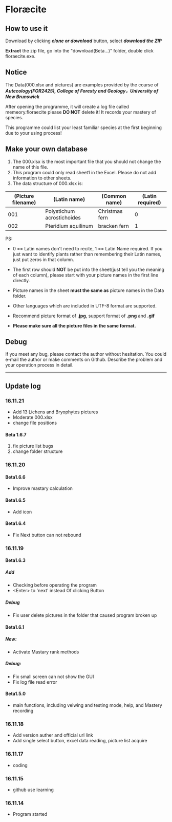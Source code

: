 # Floræcite
## How to use it
Download by clicking ***clone or download*** button, select ***download the ZIP***

**Extract** the zip file, go into the "download(Beta...)" folder, double click floraecite.exe.

## Notice
The Data(000.xlsx and pictures) are examples provided by the course of ***Autecology(FOR2425), College of Foresty and Geology，University of New Brunswick***

After opening the programme, it will create a log file called memeory.floraecite please **DO NOT** delete it! It records your mastery of species.

This programme could list your least familiar species at the first beginning due to your using process!

## Make your own database
1. The 000.xlsx is the most important file that you should not change the name of this file.
2. This program could only read sheet1 in the Excel. Please do not add information to other sheets.
3. The data structure of 000.xlsx is:

| (Picture filename) | (Latin name) | (Common name) | (Latin required) |
|------------------|------------|-------------|----------------|
| 001 | Polystichum acrostichoides | Christmas fern | 0 |
| 002 | Pteridium aquilinum | bracken fern | 1 |

PS: 
+ 0 == Latin names don't need to recite, 1 == Latin Name required. If you just want to identify plants rather than remembering their Latin names, just put zeros in that column.
+ The first row should **NOT** be put into the sheet(just tell you the meaning of each column), please start with your picture names in the first line directly.
+ Picture names in the sheet **must the same as** picture names in the Data folder. 

+ Other languages which are included in UTF-8 format are supported.
+ Recommend picture format of **.jpg**, support format of **.png** and **.gif**
+ **Please make sure all the picture files in the same format.**


## Debug
If you meet any bug, please contact the author without hesitation. You could e-mail the author or make comments on Github. Describe the problem and your operation process in detail.

--- 

## Update log
### 16.11.21
+ Add 13 Lichens and Bryophytes pictures
+ Moderate 000.xlsx
+ change file positions
#### Beta 1.6.7    
1. fix picture list bugs
2. change folder structure

### 16.11.20
#### Beta1.6.6
+ Improve mastary calculation

#### Beta1.6.5
+ Add icon

#### Beta1.6.4
+ Fix Next button can not rebound

### 16.11.19
#### Beta1.6.3
##### Add
+ Checking before operating the program
+ \<Enter> to 'next' instead Of clicking Button    

##### Debug 
+ Fix user delete pictures in the folder that caused program broken up    

#### Beta1.6.1

##### New: 
+ Activate Mastary rank methods 

##### Debug: 
+ Fix small screen can not show the GUI 
+ Fix log file read error 

#### Beta1.5.0
+ main functions, including veiwing and testing mode, help, and Mastery recording

### 16.11.18
+ Add version auther and official url link
+ Add single select button, excel data reading, picture list acquire

### 16.11.17
+ coding

### 16.11.15
+ github use learning

### 16.11.14
+ Program started
